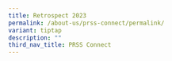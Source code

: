 ```yaml
---
title: Retrospect 2023
permalink: /about-us/prss-connect/permalink/
variant: tiptap
description: ""
third_nav_title: PRSS Connect
---
```

